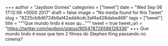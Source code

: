 
+++
author = "Jaydson Gomes"
categories = ["tweet"]
date = "Wed Sep 06 17:12:06 +0000 2017"
draft = false
image = "No media found for this Tweet"
slug = "8225cb8d6724b6af42add4cdc3af4a428daba468"
tags = ["tweet"]
title = """Que mundo lindo é esse qu..."""
tweet = true
tweet_url = "https://twitter.com/jaydson/status/905478726586126336"
+++
Que mundo lindo é esse que tem 2 filmes do Stephen King passando no cinema?
